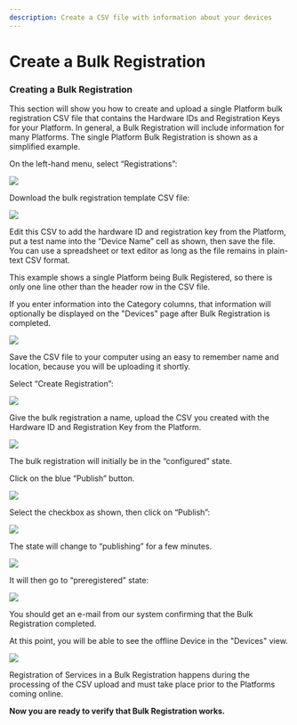 ```yaml
---
description: Create a CSV file with information about your devices
---
```


# Create a Bulk Registration

### **Creating a Bulk Registration**

This section will show you how to create and upload a single Platform bulk registration CSV file that contains the Hardware IDs and Registration Keys for your Platform.  In general, a Bulk Registration will include information for many Platforms.  The single Platform Bulk Registration is shown as a simplified example.

On the left-hand menu, select “Registrations”:

![](../../.gitbook/assets/image%20%28417%29.png)

Download the bulk registration template CSV file:

![](../../.gitbook/assets/image%20%28349%29.png)

Edit this CSV to add the hardware ID and registration key from the Platform, put a test name into the “Device Name” cell as shown, then save the file.  You can use a spreadsheet or text editor as long as the file remains in plain-text CSV format.

This example shows a single Platform being Bulk Registered, so there is only one line other than the header row in the CSV file.

If you enter information into the Category columns, that information will optionally be displayed on the "Devices" page after Bulk Registration is completed.

![](../../.gitbook/assets/image%20%28396%29.png)

Save the CSV file to your computer using an easy to remember name and location, because you will be uploading it shortly.

Select “Create Registration”:

![](../../.gitbook/assets/image%20%28143%29.png)

Give the bulk registration a name, upload the CSV you created with the Hardware ID and Registration Key from the Platform.

![](../../.gitbook/assets/image%20%28355%29.png)

The bulk registration will initially be in the “configured” state.  

Click on the blue “Publish” button.

![](../../.gitbook/assets/image%20%2857%29.png)

Select the checkbox as shown, then click on “Publish”:

![](../../.gitbook/assets/image%20%28245%29.png)

The state will change to “publishing” for a few minutes.

![](../../.gitbook/assets/image%20%28374%29.png)

It will then go to “preregistered” state:

![](../../.gitbook/assets/image%20%28155%29.png)

You should get an e-mail from our system confirming that the Bulk Registration completed.

At this point, you will be able to see the offline Device in the "Devices" view.  

![](../../.gitbook/assets/image%20%28157%29.png)

Registration of Services in a Bulk Registration happens during the processing of the CSV upload and must take place prior to the Platforms coming online.

**Now you are ready to verify that Bulk Registration works.**  


